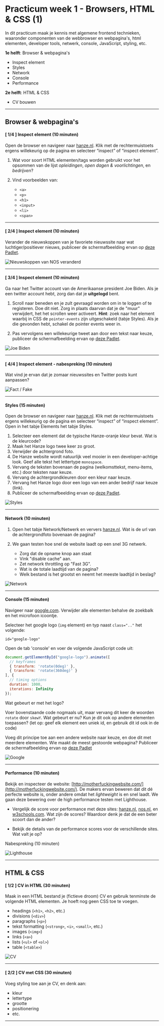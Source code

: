 # Practicum week 1 - Browsers, HTML & CSS (1)

In dit practicum maak je kennis met algemene frontend technieken, waaronder componenten van de webbrowser en webpagina's, html elementen, developer tools, netwerk, console, JavaScript, styling, etc. 

**1e helft**: Browser & webpagina's
- Inspect element
- Styles
- Network
- Console
- Performance

**2e helft**: HTML & CSS
- CV bouwen

---

## Browser & webpagina's

#### [ 1/4 ] Inspect element (10 minuten)

Open de browser en navigeer naar [hanze.nl](https://www.hanze.nl). Klik met de rechtermuistoets ergens willekeurig op de pagina en selecteer “inspect” of “inspect element”.

1. Wat voor soort HTML elementen/tags worden gebruikt voor het opsommen van de lijst *opleidingen*, *open dagen & voorlichtingen*, en *bedrijven*? 

1. Vind voorbeelden van:
    - `<a>`
    - `<p>`
    - `<h1>`
    - `<input>`
    - `<li>`
    - `<span>`

---

#### [ 2/4 ] Inspect element (10 minuten)

Verander de nieuwskoppen van je favoriete nieuwssite naar wat luchtiger/positiever nieuws, publiceer de schermafbeelding ervan op [deze Padlet](https://padlet.com/klbeard1/webtech).

![Nieuwskoppen van NOS veranderd](files/nos.PNG)

---

#### [ 3/4 ] Inspect element (10 minuten)

Ga naar het Twitter account van de Amerikaanse president Joe Biden. Als je een twitter account hebt, zorg dan dat je **uitgelogd** bent.

1. Scroll naar beneden en je zult gevraagd worden om in te loggen of te registeren. Doe dit niet. Zorg in plaats daarvan dat je de "muur" verwijdert, het het scrollen weer activeert. **Hint**: zoek naar het element waarbij in CSS de `pointer-events` zijn uitgeschakeld (tabje Styles). Als je die gevonden hebt, schakel de pointer events weer in.

1. Pas vervolgens een willekeurige tweet aan door een tekst naar keuze, publiceer de schermafbeelding ervan op [deze Padlet](https://padlet.com/klbeard1/webtech).

![Joe Biden](files/biden.PNG)

---

#### [ 4/4 ] Inspect element - nabespreking (10 minuten)
Wat vind je ervan dat je zomaar nieuwssites en Twitter posts kunt aanpassen?

![Fact / Fake](files/fake.jpeg)

---

#### Styles (15 minuten)

Open de browser en navigeer naar [hanze.nl](https://www.hanze.nl). Klik met de rechtermuistoets ergens willekeurig op de pagina en selecteer “inspect” of “inspect element”. Open in het tabje Elements het tabje Styles.

1. Selecteer een element dat de typische Hanze-oranje kleur bevat. Wat is de kleurcode?
1. Maak het Hanze logo twee keer zo groot.
1. Verwijder de achtergrond foto.
1. De Hanze website wordt natuurlijk veel mooier in een developer-achtige look. Geef alle tekst het lettertype `monospace`.
1. Vervang de teksten bovenaan de pagina (welkomsttekst, menu-items, etc.) door teksten naar keuze.
1. Vervang de achtergrondkleuren door een kleur naar keuze.
1. Vervang het Hanze logo door een logo van een ander bedrijf naar keuze (link).
1. Publiceer de schermafbeelding ervan op [deze Padlet](https://padlet.com/klbeard1/webtech).

![Styles](files/styles.PNG)

---

#### Network (10 minuten)

1. Open het tabje Network/Netwerk en ververs [hanze.nl](https://www.hanze.nl). Wat is de url van de achtergrondfoto bovenaan de pagina?

1. We gaan testen hoe snel de website laadt op een snel 3G netwerk.
  	- Zorg dat de opname knop aan staat
    - Vink "disable cache" aan. 
    - Zet network throttling op "Fast 3G".
    - Wat is de totale laadtijd van de pagina?
    - Welk bestand is het grootst en neemt het meeste laadtijd in beslag?

![Network](files/network.PNG)

---

#### Console (15 minuten)

Navigeer naar [google.com](https://google.com/). Verwijder alle elementen behalve de zoekbalk en het microfoon icoontje.

Selecteer het google logo (`img` element) en typ naast ``class=".."`` het volgende: 

```
id="google-logo"
```

Open de tab 'console' en voer de volgende JavaScript code uit:

```javascript
document.getElementById("google-logo").animate([
  // keyframes
  { transform: 'rotate(0deg)' },
  { transform: 'rotate(360deg)' }
], {
  // timing options
  duration: 1000,
  iterations: Infinity
});
```

Wat gebeurt er met het logo?

Voer bovenstaande code nogmaals uit, maar vervang dit keer de woorden ``rotate`` door ``skewY``. Wat gebeurt er nu? Kun je dit ook op andere elementen toepassen? (let op: geef elk element een uniek id, en gebruik dit id ook in de code) 

Voeg dit principe toe aan een andere website naar keuze, en doe dit met meerdere elementen. Wie maakt de meest gestoorde webpagina? Publiceer de schermafbeelding ervan op [deze Padlet](https://padlet.com/klbeard1/webtech)

![Google](files/google.PNG)

---

#### Performance (10 minuten)

Bekijk en inspecteer de website: [http://motherfuckingwebsite.com/](http://motherfuckingwebsite.com/). De makers ervan beweren dat dit dé perfecte website is, onder andere omdat het *lightweight* is en snel laadt. We gaan deze bewering over de high performance testen met Lighthouse. 

- Vergelijk de score voor performance met deze sites: [hanze.nl](https://www.hanze.nl), [nos.nl](https://www.nos.nl), en [w3schools.com](https://www.w3schools.com). Wat zijn de scores? Waardoor denk je dat de een beter scoort dan de ander?

- Bekijk de details van de performance scores voor de verschillende sites. Wat valt je op?

Nabespreking (10 minuten)

![Lighthouse](files/lighthouse.PNG)

---

## HTML & CSS

#### [ 1/2 ] CV in HTML (30 minuten)

Maak in een HTML bestand je (fictieve droom) CV en gebruik tenminste de volgende HTML elementen. Je hoeft nog geen CSS toe te voegen.

- headings (`<h1>`, `<h2>`, etc.)
- divisions (`<div>`)
- paragraphs (`<p>`)
- tekst formatting (`<strong>`, `<i>`, `<small>`, etc.)
- images (`<img>`)
- links (`<a>`)
- lists (`<ul>` of `<ol>`)
- table (`<table>`)

![CV](files/cv.jpeg)

---

#### [ 2/2 ] CV met CSS (30 minuten)

Voeg styling toe aan je CV, en denk aan:

- kleur
- lettertype
- grootte
- positionering
- etc.



---